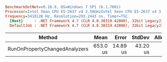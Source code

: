 ``` ini

BenchmarkDotNet=v0.10.9, OS=Windows 7 SP1 (6.1.7601)
Processor=Intel Xeon CPU E5-2637 v4 3.50GHzIntel Xeon CPU E5-2637 v4 3.50GHz, ProcessorCount=16
Frequency=3410126 Hz, Resolution=293.2443 ns, Timer=TSC
  [Host]     : .NET Framework 4.7 (CLR 4.0.30319.42000), 32bit LegacyJIT-v4.7.2114.0
  DefaultJob : .NET Framework 4.7 (CLR 4.0.30319.42000), 32bit LegacyJIT-v4.7.2114.0


```
 |                        Method |     Mean |    Error |   StdDev | Allocated |
 |------------------------------ |---------:|---------:|---------:|----------:|
 | RunOnPropertyChangedAnalyzers | 653.0 us | 14.89 us | 43.20 us |      32 B |
